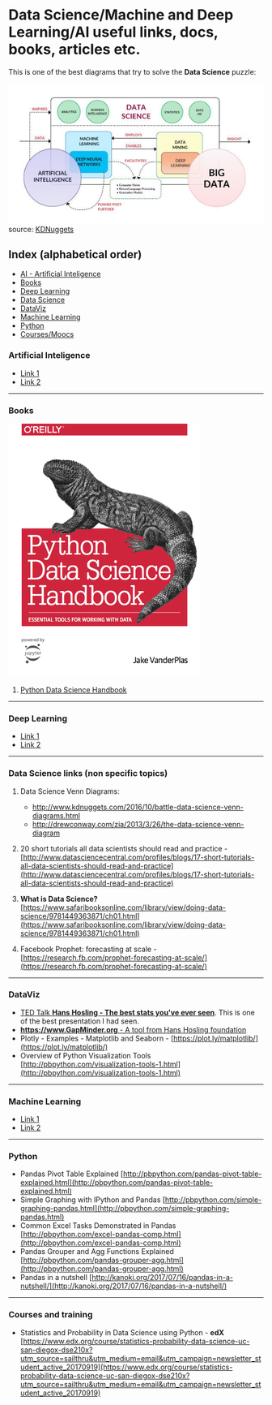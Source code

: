 # Data Science/Machine and Deep Learning/AI useful links, docs, books, articles etc.

This is one of the best diagrams that try to solve the **Data Science** puzzle:

![data science explained](images/ai_data-science-diagram2.jpg)
source: [KDNuggets](http://www.kdnuggets.com/2016/03/data-science-puzzle-explained.html/2)

## Index (alphabetical order)

* [AI - Artificial Inteligence](#ai)
* [Books](#books)
* [Deep Learning](#dl)
* [Data Science](#ds)
* [DataViz](#dv)
* [Machine Learning](#ml)
* [Python](#python)
* [Courses/Moocs](#co)

### <a name="ai"></a>Artificial Inteligence
* [Link 1](https://www.google.com)
* [Link 2](https://www.google.com)
---

### <a name="books"></a>Books
![Python Data Science Handbook](images/PDSH-cover.png)
1. [Python Data Science Handbook](https://jakevdp.github.io/PythonDataScienceHandbook/)

---

### <a name="dl"></a>Deep Learning
* [Link 1](https://www.google.com)
* [Link 2](https://www.google.com)
---

### <a name="ds"></a>Data Science links (non specific topics)
1. Data Science Venn Diagrams:
	+ http://www.kdnuggets.com/2016/10/battle-data-science-venn-diagrams.html
	+ http://drewconway.com/zia/2013/3/26/the-data-science-venn-diagram

2. 20 short tutorials all data scientists should read and practice - [http://www.datasciencecentral.com/profiles/blogs/17-short-tutorials-all-data-scientists-should-read-and-practice](http://www.datasciencecentral.com/profiles/blogs/17-short-tutorials-all-data-scientists-should-read-and-practice)

3. **What is Data Science?** [https://www.safaribooksonline.com/library/view/doing-data-science/9781449363871/ch01.html](https://www.safaribooksonline.com/library/view/doing-data-science/9781449363871/ch01.html)

4. Facebook Prophet: forecasting at scale - [https://research.fb.com/prophet-forecasting-at-scale/](https://research.fb.com/prophet-forecasting-at-scale/)
---

### <a name="dv"></a>DataViz
* [TED Talk **Hans Hosling - The best stats you've ever seen**](https://www.ted.com/talks/hans_rosling_shows_the_best_stats_you_ve_ever_seen/transcript?language=en#t-332112). This is one of the best presentation I had seen.
* [**https://www.GapMinder.org** - A tool from Hans Hosling foundation](https://www.gapminder.org/)
* Plotly - Examples - Matplotlib and Seaborn - [https://plot.ly/matplotlib/](https://plot.ly/matplotlib/)
* Overview of Python Visualization Tools [http://pbpython.com/visualization-tools-1.html](http://pbpython.com/visualization-tools-1.html)
---

### <a name="ml"></a>Machine Learning 
* [Link 1](https://www.google.com)
* [Link 2](https://www.google.com)
---

### <a name="python"></a>Python
* Pandas Pivot Table Explained [http://pbpython.com/pandas-pivot-table-explained.html](http://pbpython.com/pandas-pivot-table-explained.html)
* Simple Graphing with IPython and Pandas [http://pbpython.com/simple-graphing-pandas.html](http://pbpython.com/simple-graphing-pandas.html)
* Common Excel Tasks Demonstrated in Pandas [http://pbpython.com/excel-pandas-comp.html](http://pbpython.com/excel-pandas-comp.html)
* Pandas Grouper and Agg Functions Explained [http://pbpython.com/pandas-grouper-agg.html](http://pbpython.com/pandas-grouper-agg.html)
* Pandas in a nutshell [http://kanoki.org/2017/07/16/pandas-in-a-nutshell/](http://kanoki.org/2017/07/16/pandas-in-a-nutshell/)
---

### <a name="co"></a>Courses and training
* Statistics and Probability in Data Science using Python - **edX** [https://www.edx.org/course/statistics-probability-data-science-uc-san-diegox-dse210x?utm_source=sailthru&utm_medium=email&utm_campaign=newsletter_student_active_20170919](https://www.edx.org/course/statistics-probability-data-science-uc-san-diegox-dse210x?utm_source=sailthru&utm_medium=email&utm_campaign=newsletter_student_active_20170919)
